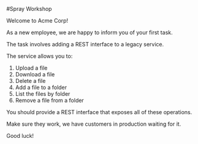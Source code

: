 #Spray Workshop

Welcome to Acme Corp!

As a new employee, we are happy to inform you of your first task.

The task involves adding a REST interface to a legacy service.

The service allows you to:
 1. Upload a file
 2. Download a file
 3. Delete a file
 4. Add a file to a folder
 5. List the files by folder
 6. Remove a file from a folder

You should provide a REST interface that exposes all of these operations.

Make sure they work, we have customers in production waiting for it.

Good luck!
